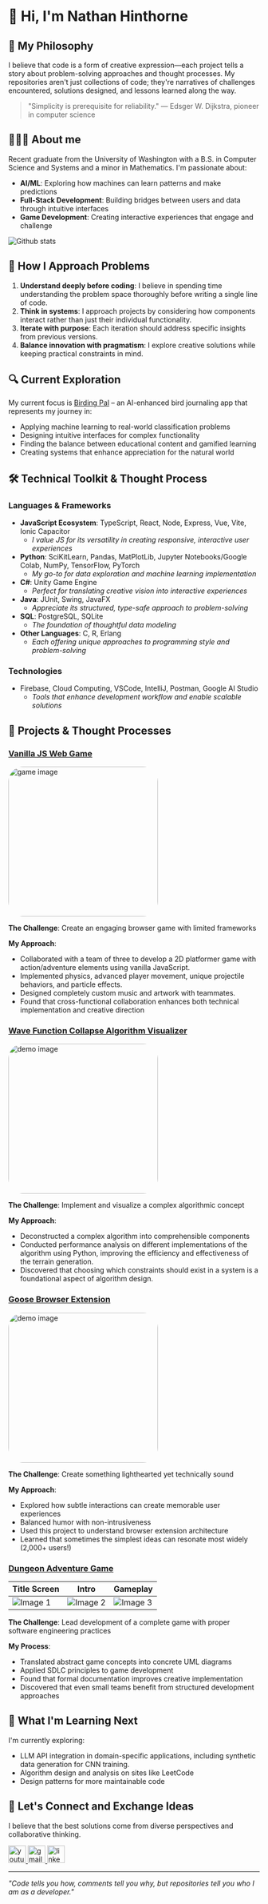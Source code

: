 # 👋 Hi, I'm Nathan Hinthorne

## 💭 My Philosophy

I believe that code is a form of creative expression—each project tells a story about problem-solving approaches and thought processes. My repositories aren't just collections of code; they're narratives of challenges encountered, solutions designed, and lessons learned along the way.

> "Simplicity is prerequisite for reliability." — Edsger W. Dijkstra, pioneer in computer science

## 👨🏻‍💻 About me

Recent graduate from the University of Washington with a B.S. in Computer Science and Systems and a minor in Mathematics. I'm passionate about:

- **AI/ML**: Exploring how machines can learn patterns and make predictions
- **Full-Stack Development**: Building bridges between users and data through intuitive interfaces
- **Game Development**: Creating interactive experiences that engage and challenge

![Github stats](https://github-readme-stats.vercel.app/api?username=NathanHinthorne)

## 🧠 How I Approach Problems

1. **Understand deeply before coding**: I believe in spending time understanding the problem space thoroughly before writing a single line of code.
2. **Think in systems**: I approach projects by considering how components interact rather than just their individual functionality.
3. **Iterate with purpose**: Each iteration should address specific insights from previous versions.
4. **Balance innovation with pragmatism**: I explore creative solutions while keeping practical constraints in mind.

## 🔍 Current Exploration

My current focus is [Birding Pal](https://github.com/NathanHinthorne/bird-identifier-app) – an AI-enhanced bird journaling app that represents my journey in:
- Applying machine learning to real-world classification problems
- Designing intuitive interfaces for complex functionality
- Finding the balance between educational content and gamified learning
- Creating systems that enhance appreciation for the natural world

## 🛠️ Technical Toolkit & Thought Process

### Languages & Frameworks
- **JavaScript Ecosystem**: TypeScript, React, Node, Express, Vue, Vite, Ionic Capacitor
  - *I value JS for its versatility in creating responsive, interactive user experiences*
- **Python**: SciKitLearn, Pandas, MatPlotLib, Jupyter Notebooks/Google Colab, NumPy, TensorFlow, PyTorch
  - *My go-to for data exploration and machine learning implementation*
- **C#**: Unity Game Engine
  - *Perfect for translating creative vision into interactive experiences*
- **Java**: JUnit, Swing, JavaFX
  - *Appreciate its structured, type-safe approach to problem-solving*
- **SQL**: PostgreSQL, SQLite
  - *The foundation of thoughtful data modeling*
- **Other Languages**: C, R, Erlang
  - *Each offering unique approaches to programming style and problem-solving*

### Technologies
- Firebase, Cloud Computing, VSCode, IntelliJ, Postman, Google AI Studio
  - *Tools that enhance development workflow and enable scalable solutions*

## 🔬 Projects & Thought Processes

### [Vanilla JS Web Game](https://github.com/GoodBadChad/good-bad-chad-br)
<img src="https://github.com/user-attachments/assets/5fbd2770-f135-4141-8a99-fb0be39f7e52" alt="game image" width="300" style="border-radius: 30px;">

**The Challenge**: Create an engaging browser game with limited frameworks

**My Approach**:
-	Collaborated with a team of three to develop a 2D platformer game with action/adventure elements using vanilla JavaScript.
-	Implemented physics, advanced player movement, unique projectile behaviors, and particle effects.
-	Designed completely custom music and artwork with teammates.
- Found that cross-functional collaboration enhances both technical implementation and creative direction

### [Wave Function Collapse Algorithm Visualizer](https://nathanhinthorne.github.io/Wave-Function-Collapse-p5js/)
<img src="https://github.com/user-attachments/assets/069eb347-c3c6-4c80-9a3e-38b3ddf1e5f8" alt="demo image" width="300" style="border-radius: 30px;">

**The Challenge**: Implement and visualize a complex algorithmic concept

**My Approach**:
- Deconstructed a complex algorithm into comprehensible components
- Conducted performance analysis on different implementations of the algorithm using Python, improving the efficiency and effectiveness of the terrain generation.
- Discovered that choosing which constraints should exist in a system is a foundational aspect of algorithm design.

### [Goose Browser Extension](https://chromewebstore.google.com/detail/annoying-goose/eejfnccgoejgidifcgpphjjfodmiofkm)
<img src="https://github.com/user-attachments/assets/95789a36-841c-4884-a79f-f50290ded72e" alt="demo image" width="300" style="border-radius: 30px;">

**The Challenge**: Create something lighthearted yet technically sound

**My Approach**:
- Explored how subtle interactions can create memorable user experiences
- Balanced humor with non-intrusiveness
- Used this project to understand browser extension architecture
- Learned that sometimes the simplest ideas can resonate most widely (2,000+ users!)

### [Dungeon Adventure Game](https://github.com/NathanHinthorne/Fallen-Champions)
| Title Screen | Intro | Gameplay |
|---------|---------|---------|
| ![Image 1](https://github.com/user-attachments/assets/aac65a27-702e-45f3-9b40-74b1c6966536) | ![Image 2](https://github.com/user-attachments/assets/42381e2e-7132-461c-abd4-a871cb9a1479) | ![Image 3](https://github.com/user-attachments/assets/ade5c023-0455-445b-899a-9f8e7bffe51b) |

**The Challenge**: Lead development of a complete game with proper software engineering practices

**My Process**:
- Translated abstract game concepts into concrete UML diagrams
- Applied SDLC principles to game development
- Found that formal documentation improves creative implementation
- Discovered that even small teams benefit from structured development approaches

## 🚀 What I'm Learning Next

I'm currently exploring:
- LLM API integration in domain-specific applications, including  synthetic data generation for CNN training.
- Algorithm design and analysis on sites like LeetCode
- Design patterns for more maintainable code

## 🔌 Let's Connect and Exchange Ideas

I believe that the best solutions come from diverse perspectives and collaborative thinking.

<div align="left">
  <a href="https://www.youtube.com/@NathanHinthorne" target="_blank">
    <img src="https://img.shields.io/static/v1?message=Youtube&logo=youtube&label=&color=FF0000&logoColor=white&labelColor=&style=for-the-badge" height="35" alt="youtube logo"  />
  </a>
  <a href="mailto:nathanrh856@gmail.com" target="_blank">
    <img src="https://img.shields.io/static/v1?message=Gmail&logo=gmail&label=&color=D14836&logoColor=white&labelColor=&style=for-the-badge" height="35" alt="gmail logo"  />
  </a>
  <a href="https://www.linkedin.com/in/nathan-hinthorne-6b58101b8/" target="_blank">
    <img src="https://img.shields.io/static/v1?message=LinkedIn&logo=linkedin&label=&color=0077B5&logoColor=white&labelColor=&style=for-the-badge" height="35" alt="linkedin logo"  />
  </a>
</div>

---

*"Code tells you how, comments tell you why, but repositories tell you who I am as a developer."*
